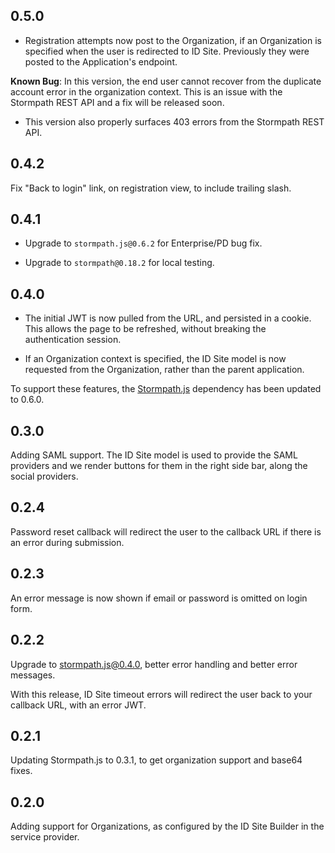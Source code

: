 ## 0.5.0

* Registration attempts now post to the Organization, if an Organization is
specified when the user is redirected to ID Site.  Previously they were posted
to the Application's endpoint.

 **Known Bug**: In this version, the end user cannot recover from the duplicate
 account error in the organization context.  This is an issue with the Stormpath
 REST API and a fix will be released soon.

* This version also properly surfaces 403 errors from the Stormpath REST API.

## 0.4.2

Fix "Back to login" link, on registration view, to include trailing slash.

## 0.4.1

* Upgrade to `stormpath.js@0.6.2` for Enterprise/PD bug fix.

* Upgrade to `stormpath@0.18.2` for local testing.

## 0.4.0

* The initial JWT is now pulled from the URL, and persisted in a cookie.  This
allows the page to be refreshed, without breaking the authentication session.

* If an Organization context is specified, the ID Site model is now requested
from the Organization, rather than the parent application.

To support these features, the [Stormpath.js][] dependency has been updated to
0.6.0.

## 0.3.0

Adding SAML support. The ID Site model is used to provide the SAML providers and
we render buttons for them in the right side bar, along the social providers.

## 0.2.4

Password reset callback will redirect the user to the callback URL if there is
an error during submission.

## 0.2.3

An error message is now shown if email or password is omitted on login form.

## 0.2.2

Upgrade to stormpath.js@0.4.0, better error handling and better error messages.

With this release, ID Site timeout errors will redirect the user back to your
callback URL, with an error JWT.

## 0.2.1

Updating Stormpath.js to 0.3.1, to get organization support and base64 fixes.

## 0.2.0

Adding support for Organizations, as configured by the ID Site Builder in the
service provider.

[Stormpath.js]: https://github.com/stormpath/stormpath.js
